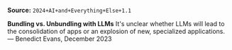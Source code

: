 **Source:** `2024+AI+and+Everything+Else+1.1`

**Bundling vs. Unbundling with LLMs**
It's unclear whether LLMs will lead to the consolidation of apps or an explosion of new, specialized applications. — Benedict Evans, December 2023
